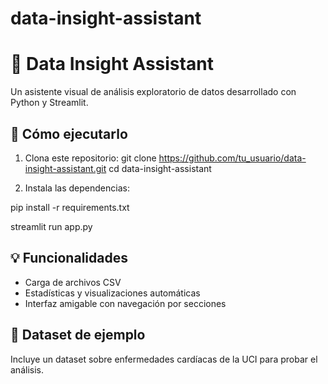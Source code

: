 # data-insight-assistant
# 🧠 Data Insight Assistant

Un asistente visual de análisis exploratorio de datos desarrollado con Python y Streamlit.

## 🚀 Cómo ejecutarlo

1. Clona este repositorio:
git clone https://github.com/tu_usuario/data-insight-assistant.git
cd data-insight-assistant


2. Instala las dependencias:

pip install -r requirements.txt

streamlit run app.py


## 💡 Funcionalidades

- Carga de archivos CSV
- Estadísticas y visualizaciones automáticas
- Interfaz amigable con navegación por secciones

## 🔗 Dataset de ejemplo

Incluye un dataset sobre enfermedades cardíacas de la UCI para probar el análisis.
